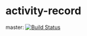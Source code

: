 # activity-record
master: [![Build Status](https://travis-ci.org/mateusz-warzyc/activity-record.svg?branch=master)](https://travis-ci.org/mateusz-warzyc/activity-record) 
